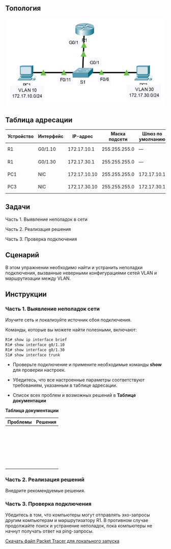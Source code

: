 ## Топология

![](./assets/topology.png)

## Таблица адресации

| Устройство | Интерфейс | IP-адрес     | Маска подсети | Шлюз по умолчанию | VLAN    |
|------------|-----------|--------------|---------------|-------------------|---------|
| R1         | G0/1.10   | 172.17.10.1  | 255.255.255.0 | —                 | VLAN 10 |
| R1         | G0/1.30   | 172.17.30.1  | 255.255.255.0 | —                 | VLAN 30 |
| PC1        | NIC       | 172.17.10.10 | 255.255.255.0 | 172.17.10.1       | VLAN 10 |
| PC3        | NIC       | 172.17.30.10 | 255.255.255.0 | 172.17.30.1       | VLAN 30 |

## Задачи

Часть 1. Выявление неполадок в сети

Часть 2. Реализация решения

Часть 3. Проверка подключения

## Сценарий

В этом упражнении необходимо найти и устранить неполадки подключения, вызванные неверными конфигурациями сетей VLAN и маршрутизации между VLAN.

## Инструкции

### Часть 1. Выявление неполадок сети

Изучите сеть и локализуйте источник сбоя подключения.

Команды, которые вы можете найти полезными, включают:

```
R1# show ip interface brief
R1# show interface g0/1.10
R1# show interface g0/1.30
S1# show interface trunk
```

-   Проверьте подключение и примените необходимые команды **show** для проверки настроек.

-   Убедитесь, что все настроенные параметры соответствуют требованиям, указанным в таблице адресации.

-   Список всех проблем и возможных решений в **Таблице документации**

**Таблица документации**

| Проблемы | Решения |
|----------|---------|
| &nbsp;   |         |
| &nbsp;   |         |
| &nbsp;   |         |
| &nbsp;   |         |
| &nbsp;   |         |
| &nbsp;   |         |

### Часть 2. Реализация решений

Внедрите рекомендуемые решения.

### Часть 3. Проверка подключения

Убедитесь в том, что компьютеры могут отправлять эхо-запросы другим компьютерам и маршрутизатору R1. В противном случае продолжайте поиск и устранение неполадок, пока компьютеры не начнут получать ответ на ping-запросы.

[Скачать файл Packet Tracer для локального запуска](./assets/4.4.8-packet-tracer---troubleshoot-inter-vlan-routing_ru-RU.pka)
